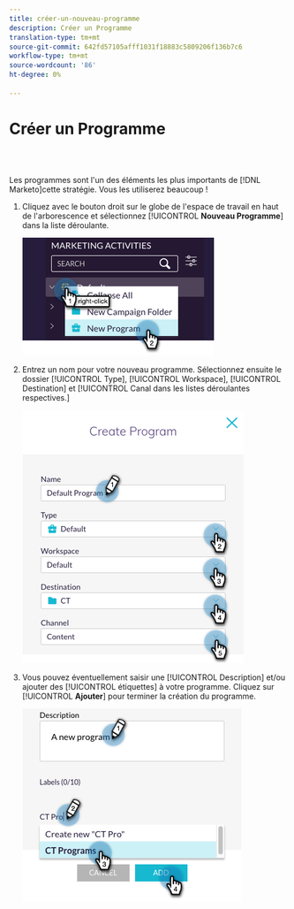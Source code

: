 ```yaml
---
title: créer-un-nouveau-programme
description: Créer un Programme
translation-type: tm+mt
source-git-commit: 642fd57105afff1031f18883c5809206f136b7c6
workflow-type: tm+mt
source-wordcount: '86'
ht-degree: 0%

---
```



# Créer un Programme

<br> 

Les programmes sont l&#39;un des éléments les plus importants de [!DNL Marketo]cette stratégie. Vous les utiliserez beaucoup !

1. Cliquez avec le bouton droit sur le globe de l&#39;espace de travail en haut de l&#39;arborescence et sélectionnez [!UICONTROL **Nouveau Programme**] dans la liste déroulante.

   ![Image un](/help/sky/assets/programs/create-a-new-program/create-a-new-program-1.png)

1. Entrez un nom pour votre nouveau programme. Sélectionnez ensuite le dossier [!UICONTROL Type], [!UICONTROL Workspace], [!UICONTROL Destination] et [!UICONTROL Canal dans les listes déroulantes respectives.]

   ![Image 2](/help/sky/assets/programs/create-a-new-program/create-a-new-program-2.png)

1. Vous pouvez éventuellement saisir une [!UICONTROL Description] et/ou ajouter des [!UICONTROL étiquettes] à votre programme. Cliquez sur [!UICONTROL **Ajouter**] pour terminer la création du programme.

   ![Image trois](/help/sky/assets/programs/create-a-new-program/create-a-new-program-3.png)
